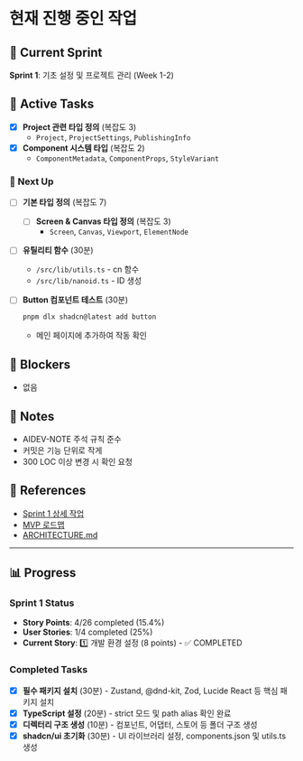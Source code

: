 # 현재 진행 중인 작업

## 🎯 Current Sprint
**Sprint 1**: 기초 설정 및 프로젝트 관리 (Week 1-2)

## 🏃 Active Tasks
- [x] **Project 관련 타입 정의** (복잡도 3)
  - `Project`, `ProjectSettings`, `PublishingInfo`
- [x] **Component 시스템 타입** (복잡도 2)
  - `ComponentMetadata`, `ComponentProps`, `StyleVariant`

### 🔨 Next Up
- [ ] **기본 타입 정의** (복잡도 7)
  - [ ] **Screen & Canvas 타입 정의** (복잡도 3)
    - `Screen`, `Canvas`, `Viewport`, `ElementNode`
  
- [ ] **유틸리티 함수** (30분)
  - `/src/lib/utils.ts` - cn 함수
  - `/src/lib/nanoid.ts` - ID 생성
  
- [ ] **Button 컴포넌트 테스트** (30분)
  ```bash
  pnpm dlx shadcn@latest add button
  ```
  - 메인 페이지에 추가하여 작동 확인

## 🚧 Blockers
- 없음

## 📝 Notes
- AIDEV-NOTE 주석 규칙 준수
- 커밋은 기능 단위로 작게
- 300 LOC 이상 변경 시 확인 요청

## 🔗 References
- [Sprint 1 상세 작업](../sprint-1/README.md)
- [MVP 로드맵](../MVP_ROADMAP.md)
- [ARCHITECTURE.md](../../ARCHITECTURE.md#5-빌더-데이터-구조)

---

## 📊 Progress

### Sprint 1 Status
- **Story Points**: 4/26 completed (15.4%)
- **User Stories**: 1/4 completed (25%)
- **Current Story**: 1️⃣ 개발 환경 설정 (8 points) - ✅ COMPLETED

### Completed Tasks
- [x] **필수 패키지 설치** (30분) - Zustand, @dnd-kit, Zod, Lucide React 등 핵심 패키지 설치
- [x] **TypeScript 설정** (20분) - strict 모드 및 path alias 확인 완료
- [x] **디렉터리 구조 생성** (10분) - 컴포넌트, 어댑터, 스토어 등 폴더 구조 생성
- [x] **shadcn/ui 초기화** (30분) - UI 라이브러리 설정, components.json 및 utils.ts 생성 